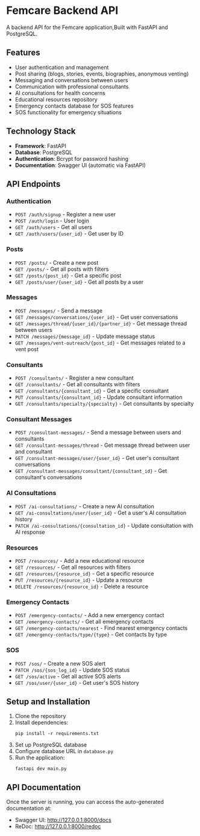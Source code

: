 # Femcare Backend API

A backend API for the Femcare application,Built with FastAPI and PostgreSQL.

## Features

- User authentication and management
- Post sharing (blogs, stories, events, biographies, anonymous venting)
- Messaging and conversations between users
- Communication with professional consultants
- AI consultations for health concerns
- Educational resources repository
- Emergency contacts database for SOS features
- SOS functionality for emergency situations

## Technology Stack

- **Framework**: FastAPI
- **Database**: PostgreSQL
- **Authentication**: Bcrypt for password hashing
- **Documentation**: Swagger UI (automatic via FastAPI)

## API Endpoints

### Authentication
- `POST /auth/signup` - Register a new user
- `POST /auth/login` - User login
- `GET /auth/users` - Get all users
- `GET /auth/users/{user_id}` - Get user by ID

### Posts
- `POST /posts/` - Create a new post
- `GET /posts/` - Get all posts with filters
- `GET /posts/{post_id}` - Get a specific post
- `GET /posts/user/{user_id}` - Get all posts by a user

### Messages
- `POST /messages/` - Send a message
- `GET /messages/conversations/{user_id}` - Get user conversations
- `GET /messages/thread/{user_id}/{partner_id}` - Get message thread between users
- `PATCH /messages/{message_id}` - Update message status
- `GET /messages/vent-outreach/{post_id}` - Get messages related to a vent post

### Consultants
- `POST /consultants/` - Register a new consultant
- `GET /consultants/` - Get all consultants with filters
- `GET /consultants/{consultant_id}` - Get a specific consultant
- `PUT /consultants/{consultant_id}` - Update consultant information
- `GET /consultants/specialty/{specialty}` - Get consultants by specialty

### Consultant Messages
- `POST /consultant-messages/` - Send a message between users and consultants
- `GET /consultant-messages/thread` - Get message thread between user and consultant
- `GET /consultant-messages/user/{user_id}` - Get user's consultant conversations
- `GET /consultant-messages/consultant/{consultant_id}` - Get consultant's conversations

### AI Consultations
- `POST /ai-consultations/` - Create a new AI consultation
- `GET /ai-consultations/user/{user_id}` - Get a user's AI consultation history
- `PATCH /ai-consultations/{consultation_id}` - Update consultation with AI response

### Resources
- `POST /resources/` - Add a new educational resource
- `GET /resources/` - Get all resources with filters
- `GET /resources/{resource_id}` - Get a specific resource
- `PUT /resources/{resource_id}` - Update a resource
- `DELETE /resources/{resource_id}` - Delete a resource

### Emergency Contacts
- `POST /emergency-contacts/` - Add a new emergency contact
- `GET /emergency-contacts/` - Get all emergency contacts
- `GET /emergency-contacts/nearest` - Find nearest emergency contacts
- `GET /emergency-contacts/type/{type}` - Get contacts by type

### SOS
- `POST /sos/` - Create a new SOS alert
- `PATCH /sos/{sos_log_id}` - Update SOS status
- `GET /sos/active` - Get all active SOS alerts
- `GET /sos/user/{user_id}` - Get user's SOS history

## Setup and Installation

1. Clone the repository
2. Install dependencies:
   ```
   pip install -r requirements.txt
   ```
3. Set up PostgreSQL database
4. Configure database URL in `database.py`
5. Run the application:
   ```
   fastapi dev main.py
   ```

## API Documentation

Once the server is running, you can access the auto-generated documentation at:
- Swagger UI: http://127.0.0.1:8000/docs
- ReDoc: http://127.0.0.1:8000/redoc 